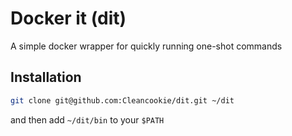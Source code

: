 # **D**ocker **it** (dit)

A simple docker wrapper for quickly running one-shot commands

## Installation

```sh
git clone git@github.com:Cleancookie/dit.git ~/dit
```

and then add `~/dit/bin` to your `$PATH`
